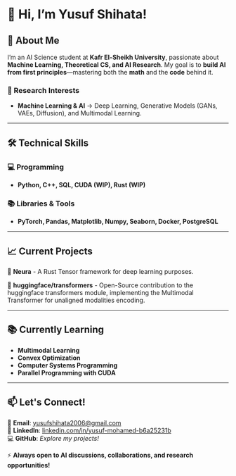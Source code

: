  # 👋 **Hi, I’m Yusuf Shihata!**  

## 🚀 **About Me**  
I’m an AI Science student at **Kafr El-Sheikh University**, passionate about **Machine Learning, Theoretical CS, and AI Research**. My goal is to **build AI from first principles**—mastering both the **math** and the **code** behind it.  

### **🔬 Research Interests**  
- **Machine Learning & AI** → Deep Learning, Generative Models (GANs, VAEs, Diffusion), and Multimodal Learning. 

---

## 🛠️ **Technical Skills**  
### **💻 Programming**  
- **Python, C++, SQL, CUDA (WIP), Rust (WIP)**  

### **📚 Libraries & Tools**  
- **PyTorch, Pandas, Matplotlib, Numpy, Seaborn, Docker, PostgreSQL**  

---

## 📈 **Current Projects**  

🔹 **Neura** - A Rust Tensor framework for deep learning purposes.

🔹 **huggingface/transformers** - Open-Source contribution to the huggingface transformers module, implementing the Multimodal Transformer for unaligned modalities encoding.


---

## 📚 **Currently Learning**  
- **Multimodal Learning**  
- **Convex Optimization**  
- **Computer Systems Programming**
- **Parallel Programming with CUDA**

---

## 📫 **Let's Connect!**  
📩 **Email**: yusufshihata2006@gmail.com  
🔗 **LinkedIn**: [linkedin.com/in/yusuf-mohamed-b6a25231b](https://www.linkedin.com/in/yusuf-mohamed-b6a25231b)  
💻 **GitHub**: *Explore my projects!*  

⚡ **Always open to AI discussions, collaborations, and research opportunities!**  
